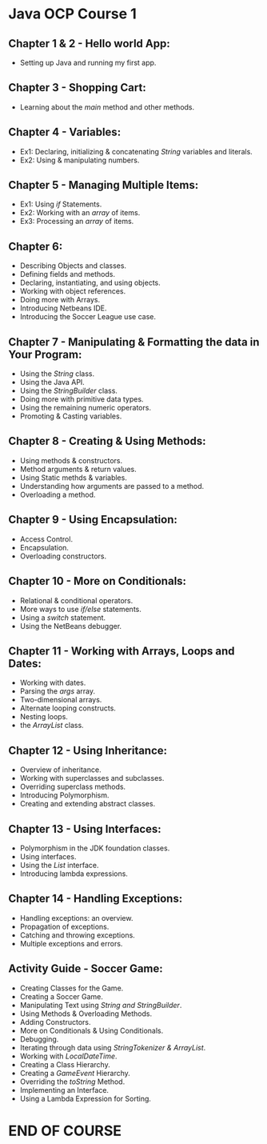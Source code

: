 # Java OCP Course 1
## Chapter 1 & 2 - Hello world App:
   - Setting up Java and running my first app.
## Chapter 3 - Shopping Cart:
   - Learning about the *main* method and other methods.
## Chapter 4 - Variables:
   - Ex1: Declaring, initializing & concatenating *String* variables and literals.
   - Ex2: Using & manipulating numbers.
## Chapter 5 - Managing Multiple Items:
   - Ex1: Using *if* Statements.
   - Ex2: Working with an *array* of items.
   - Ex3: Processing an *array* of items.
## Chapter 6:
   - Describing Objects and classes.
   - Defining fields and methods.
   - Declaring, instantiating, and using objects.
   - Working with object references.
   - Doing more with Arrays.
   - Introducing Netbeans IDE. 
   - Introducing the Soccer League use case.
## Chapter 7 - Manipulating & Formatting the data in Your Program:
   - Using the *String* class. 
   - Using the Java API.
   - Using the *StringBuilder* class.
   - Doing more with primitive data types.
   - Using the remaining numeric operators.
   - Promoting & Casting variables.
## Chapter 8 - Creating & Using Methods:
   - Using methods & constructors.
   - Method arguments & return values.
   - Using Static methds & variables.
   - Understanding how arguments are passed to a method.
   - Overloading a method.
## Chapter 9 - Using Encapsulation:
   - Access Control.
   - Encapsulation.
   - Overloading constructors.
## Chapter 10 - More on Conditionals:
   - Relational & conditional operators.
   - More ways to use *if/else* statements.
   - Using a *switch* statement.
   - Using the NetBeans debugger.
## Chapter 11 - Working with Arrays, Loops and Dates:
   - Working with dates.
   - Parsing the *args* array.
   - Two-dimensional arrays.
   - Alternate looping constructs.
   - Nesting loops.
   - the *ArrayList* class.
## Chapter 12 - Using Inheritance:
   - Overview of inheritance.
   - Working with superclasses and subclasses.
   - Overriding superclass methods.
   - Introducing Polymorphism.
   - Creating and extending abstract classes.
## Chapter 13 - Using Interfaces:
   - Polymorphism in the JDK foundation classes.
   - Using interfaces.
   - Using the *List* interface.
   - Introducing lambda expressions.
## Chapter 14 - Handling Exceptions:
   - Handling exceptions: an overview.
   - Propagation of exceptions.
   - Catching and throwing exceptions.
   - Multiple exceptions and errors.
## Activity Guide - Soccer Game:
   - Creating Classes for the Game.
   - Creating a Soccer Game.
   - Manipulating Text using *String and StringBuilder*.
   - Using Methods & Overloading Methods.
   - Adding Constructors.
   - More on Conditionals & Using Conditionals.
   - Debugging.
   - Iterating through data using *StringTokenizer & ArrayList*.
   - Working with *LocalDateTime*.
   - Creating a Class Hierarchy.
   - Creating a *GameEvent* Hierarchy.
   - Overriding the *toString* Method.
   - Implementing an Interface.
   - Using a Lambda Expression for Sorting.

# END OF COURSE 